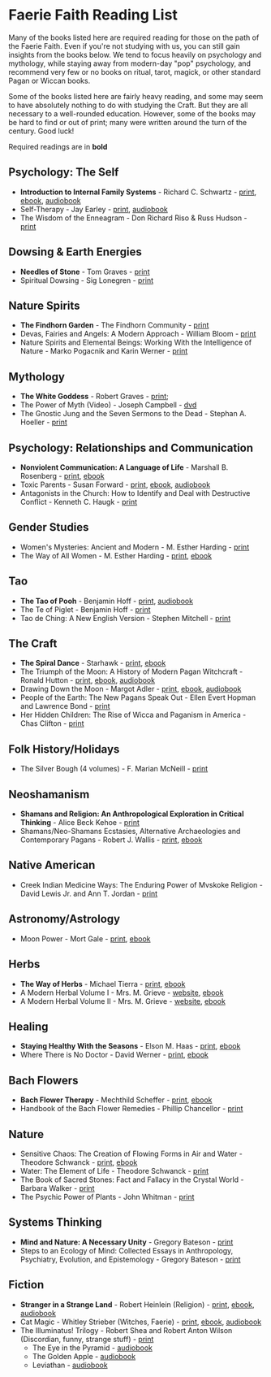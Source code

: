 # Faerie Faith Reading List

Many of the books listed here are required reading for those on the path of the Faerie Faith. Even if you're not studying with us, you can still gain insights from the books below. We tend to focus heavily on psychology and mythology, while staying away from modern-day "pop" psychology, and recommend very few or no books on ritual, tarot, magick, or other standard Pagan or Wiccan books. 

Some of the books listed here are fairly heavy reading, and some may seem to have absolutely nothing to do with studying the Craft. But they are all necessary to a well-rounded education. However, some of the books may be hard to find or out of print; many were written around the turn of the century. Good luck!

Required readings are in **bold**

## Psychology: The Self
* **Introduction to Internal Family Systems** -  Richard C. Schwartz - [print](https://www.worldcat.org/title/1311568585), [ebook](https://www.overdrive.com/media/9612884/introduction-to-internal-family-systems), [audiobook](https://www.audible.com/pd/Introduction-to-Internal-Family-Systems-Audiobook/B0BVJVGH55)
* Self-Therapy -  Jay Earley - [print](https://www.worldcat.org/title/1333619520), [audiobook](https://www.audible.com/pd/Self-Therapy-2nd-Edition-Audiobook/B010G0PABM)
* The Wisdom of the Enneagram - Don Richard Riso & Russ Hudson - [print](https://www.worldcat.org/title/40267484)

## Dowsing & Earth Energies
* **Needles of Stone** - Tom Graves - [print](https://www.worldcat.org/title/5616588)
* Spiritual Dowsing - Sig Lonegren - [print](https://www.worldcat.org/title/72098587)

## Nature Spirits
* **The Findhorn Garden** - The Findhorn Community - [print](https://www.worldcat.org/title/4827428)
* Devas, Fairies and Angels: A Modern Approach - William Bloom - [print](https://www.worldcat.org/title/928610240)
* Nature Spirits and Elemental Beings: Working With the Intelligence of Nature - Marko Pogacnik and Karin Werner - [print](https://www.worldcat.org/title/536262878)

## Mythology
* **The White Goddess** - Robert Graves - [print](https://www.worldcat.org/title/41640991); 
* The Power of Myth (Video) - Joseph Campbell - [dvd](https://www.worldcat.org/title/826333826)
* The Gnostic Jung and the Seven Sermons to the Dead - Stephan A. Hoeller - [print](https://www.worldcat.org/title/8865487)

## Psychology: Relationships and Communication
* **Nonviolent Communication: A Language of Life** - Marshall B. Rosenberg - [print](https://www.worldcat.org/title/906936579), [ebook](https://www.overdrive.com/media/460973/nonviolent-communication-a-language-of-life)
* Toxic Parents - Susan Forward - [print](https://www.worldcat.org/title/48891918), [ebook](https://www.overdrive.com/media/299898/toxic-parents), [audiobook](https://www.worldcat.org/title/753711264)
* Antagonists in the Church: How to Identify and Deal with Destructive Conflict - Kenneth C. Haugk - [print](https://www.worldcat.org/title/17733002)

## Gender Studies
* Women's Mysteries: Ancient and Modern - M. Esther Harding - [print](https://www.worldcat.org/title/20635325)
* The Way of All Women - M. Esther Harding - [print](https://www.worldcat.org/title/20634839), [ebook](https://www.overdrive.com/media/3015295/the-way-of-all-women)

## Tao
* **The Tao of Pooh** - Benjamin Hoff - [print](https://www.worldcat.org/title/9154058), [audiobook](https://www.overdrive.com/media/2101704/the-tao-of-pooh)
* The Te of Piglet - Benjamin Hoff - [print](https://www.worldcat.org/title/29289624)
* Tao de Ching: A New English Version - Stephen Mitchell - [print](https://www.worldcat.org/title/1240343111)

## The Craft
* **The Spiral Dance** - Starhawk - [print](https://www.worldcat.org/title/1237159894), [ebook](https://www.overdrive.com/media/635638/the-spiral-dance)
* The Triumph of the Moon: A History of Modern Pagan Witchcraft - Ronald Hutton - [print](https://www.worldcat.org/title/1141201168), [ebook](https://www.overdrive.com/media/5037962/the-triumph-of-the-moon), [audiobook](https://www.overdrive.com/media/5371183/the-triumph-of-the-moon)
* Drawing Down the Moon - Margot Adler - [print](https://www.worldcat.org/title/65341257), [ebook](https://www.overdrive.com/media/616258/drawing-down-the-moon), [audiobook](https://www.audible.com/pd/Drawing-Down-the-Moon-Audiobook/B078KDY9W4)
* People of the Earth: The New Pagans Speak Out - Ellen Evert Hopman and Lawrence Bond - [print](https://www.worldcat.org/title/33133117)
* Her Hidden Children: The Rise of Wicca and Paganism in America - Chas Clifton - [print](https://www.worldcat.org/title/62766062)

## Folk History/Holidays
* The Silver Bough (4 volumes) - F. Marian McNeill - [print](https://www.worldcat.org/title/2509719)

## Neoshamanism
* **Shamans and Religion: An Anthropological Exploration in Critical Thinking** - Alice Beck Kehoe - [print](https://www.worldcat.org/title/45740036)
* Shamans/Neo-Shamans Ecstasies, Alternative Archaeologies and Contemporary Pagans - Robert J. Wallis - [print](https://www.worldcat.org/title/50333885), [ebook](https://www.worldcat.org/title/437080264)

## Native American
* Creek Indian Medicine Ways: The Enduring Power of Mvskoke Religion - David Lewis Jr. and Ann T. Jordan - [print](https://www.worldcat.org/title/248584953)

## Astronomy/Astrology
* Moon Power - Mort Gale - [print](https://www.worldcat.org/title/6568569), [ebook](https://www.worldcat.org/title/1036784632)

## Herbs
* **The Way of Herbs** - Michael Tierra - [print](https://www.worldcat.org/title/39609293), [ebook](https://www.overdrive.com/media/305453/the-way-of-herbs)
* A Modern Herbal Volume I - Mrs. M. Grieve - [website](https://www.botanical.com/botanical/mgmh/mgmh.html), [ebook](https://www.worldcat.org/title/969064897)
* A Modern Herbal Volume II - Mrs. M. Grieve - [website](https://www.botanical.com/botanical/mgmh/mgmh.html), [ebook](https://www.worldcat.org/title/1041836603)

## Healing
* **Staying Healthy With the Seasons** - Elson M. Haas - [print](https://www.worldcat.org/title/52199312), [ebook](https://www.overdrive.com/media/986733/staying-healthy-with-the-seasons)
* Where There is No Doctor - David Werner - [print](https://www.worldcat.org/title/1375242313), [ebook](https://www.overdrive.com/media/9030287/where-there-is-no-doctor)

## Bach Flowers
* **Bach Flower Therapy** - Mechthild Scheffer - [print](https://www.worldcat.org/title/652042295), [ebook](https://www.worldcat.org/title/1330348318)
* Handbook of the Bach Flower Remedies - Phillip Chancellor - [print](https://www.worldcat.org/title/509055)

## Nature
* Sensitive Chaos: The Creation of Flowing Forms in Air and Water - Theodore Schwanck - [print](https://www.worldcat.org/title/1023364520), [ebook](https://www.overdrive.com/media/1317252/sensitive-chaos)
* Water: The Element of Life - Theodore Schwanck - [print](https://www.worldcat.org/title/20013973)
* The Book of Sacred Stones: Fact and Fallacy in the Crystal World - Barbara Walker - [print](https://www.worldcat.org/title/19322203)
* The Psychic Power of Plants - John Whitman - [print](https://www.worldcat.org/title/1195677)

## Systems Thinking
* **Mind and Nature: A Necessary Unity** - Gregory Bateson - [print](https://www.worldcat.org/title/48501028)
* Steps to an Ecology of Mind: Collected Essays in Anthropology, Psychiatry, Evolution, and Epistemology - Gregory Bateson - [print](https://www.worldcat.org/title/42295815)

## Fiction
* **Stranger in a Strange Land** - Robert Heinlein (Religion) - [print](https://www.worldcat.org/title/191215188), [ebook](https://www.overdrive.com/media/204239/stranger-in-a-strange-land), [audiobook](https://www.overdrive.com/media/250418/stranger-in-a-strange-land)
* Cat Magic - Whitley Strieber (Witches, Faerie) - [print](https://www.worldcat.org/title/14339341), [ebook](https://www.overdrive.com/media/3985766/cat-magic), [audiobook](https://www.audible.com/pd/Cat-Magic-Audiobook/B00YNJ0RN4)
* The Illuminatus! Trilogy - Robert Shea and Robert Anton Wilson (Discordian, funny, strange stuff) - [print](https://www.worldcat.org/title/39505921)
    * The Eye in the Pyramid - [audiobook](https://www.audible.com/pd/Illuminatus-Part-I-Audiobook/B002VA3OGO)
    * The Golden Apple - [audiobook](https://www.audible.com/pd/Illuminatus-Part-II-Audiobook/B002V1A7OA)
    * Leviathan - [audiobook](https://www.audible.com/pd/Illuminatus-Part-III-Audiobook/B002UZN3UC)

